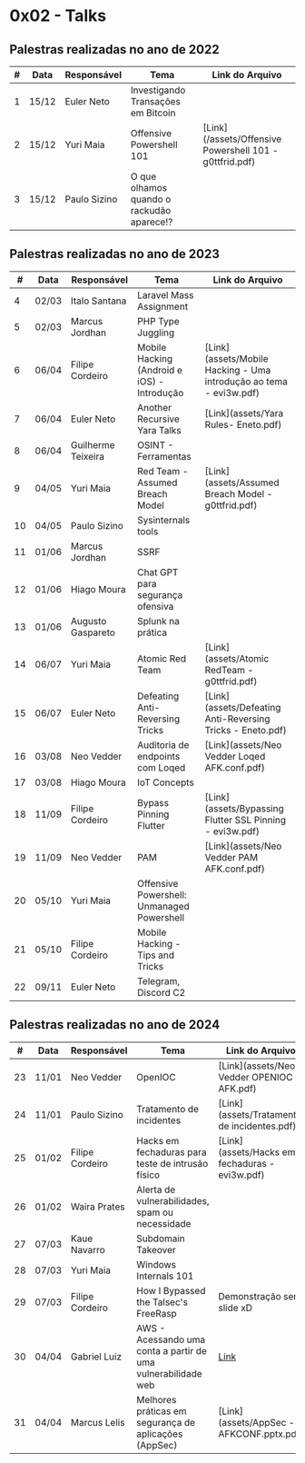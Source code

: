 # 0x02 - Talks


## Palestras realizadas no ano de 2022

| #   | Data  | Responsável          | Tema                                               | Link do Arquivo                                     |
|-----|-------|----------------------|----------------------------------------------------|-----------------------------------------------------|
| 1   | 15/12 | Euler Neto           | Investigando Transações em Bitcoin                 |                                                     |
| 2   | 15/12 | Yuri Maia            | Offensive Powershell 101                           | [Link](/assets/Offensive Powershell 101 - g0ttfrid.pdf)                           |
| 3   | 15/12 | Paulo Sizino         | O que olhamos quando o rackudão aparece!?          |                            |


## Palestras realizadas no ano de 2023

| #   | Data  | Responsável          | Tema                                               | Link do Arquivo                                     |
|-----|-------|----------------------|----------------------------------------------------|-----------------------------------------------------|
| 4   | 02/03 | Italo Santana        | Laravel Mass Assignment                            |                            |
| 5   | 02/03 | Marcus Jordhan       | PHP Type Juggling                                  |                            |
| 6   | 06/04 | Filipe Cordeiro      | Mobile Hacking (Android e iOS) - Introdução        | [Link](assets/Mobile Hacking - Uma introdução ao tema - evi3w.pdf)                           |
| 7   | 06/04 | Euler Neto           | Another Recursive Yara Talks                       | [Link](assets/Yara Rules- Eneto.pdf)                           |
| 8   | 06/04 | Guilherme Teixeira   | OSINT - Ferramentas                                |                            |
| 9   | 04/05 | Yuri Maia            | Red Team - Assumed Breach Model                    | [Link](assets/Assumed Breach Model - g0ttfrid.pdf)                           |
| 10   | 04/05 | Paulo Sizino         | Sysinternals tools                                 |                            |
| 11  | 01/06 | Marcus Jordhan       | SSRF                                               |                            |
| 12  | 01/06 | Hiago Moura          | Chat GPT para segurança ofensiva                   |                            |
| 13   | 01/06 | Augusto Gaspareto    | Splunk na prática                                  |                            |
| 14   | 06/07 | Yuri Maia            | Atomic Red Team                                    | [Link](assets/Atomic RedTeam - g0ttfrid.pdf)                           |
| 15   | 06/07 | Euler Neto           | Defeating Anti-Reversing Tricks                    | [Link](assets/Defeating Anti-Reversing Tricks - Eneto.pdf)                           |
| 16   | 03/08 | Neo Vedder           | Auditoria de endpoints com Loqed                   | [Link](assets/Neo Vedder Loqed AFK.conf.pdf)                           |
| 17   | 03/08 | Hiago Moura          | IoT Concepts                                       |                            |
| 18   | 11/09 | Filipe Cordeiro      | Bypass Pinning Flutter                             | [Link](assets/Bypassing Flutter SSL Pinning - evi3w.pdf)                           |
| 19   | 11/09 | Neo Vedder           | PAM                                                | [Link](assets/Neo Vedder PAM AFK.conf.pdf)                            |
| 20   | 05/10 | Yuri Maia            | Offensive Powershell: Unmanaged Powershell         |                           |
| 21   | 05/10 | Filipe Cordeiro      | Mobile Hacking - Tips and Tricks                   |                            |
| 22  | 09/11 | Euler Neto           | Telegram, Discord C2                               |                            |


## Palestras realizadas no ano de 2024

| #   | Data  | Responsável         | Tema                                                | Link do Arquivo                                     |
|-----|-------|---------------------|-----------------------------------------------------|-----------------------------------------------------|
| 23   | 11/01 | Neo Vedder          | OpenIOC                                             | [Link](assets/Neo Vedder OPENIOC AFK.pdf)           |
| 24   | 11/01 | Paulo Sizino        | Tratamento de incidentes                            | [Link](assets/Tratamento de incidentes.pdf)           |
| 25   | 01/02 | Filipe Cordeiro     | Hacks em fechaduras para teste de intrusão físico   | [Link](assets/Hacks em fechaduras - evi3w.pdf)      |
| 26   | 01/02 | Waira Prates        | Alerta de vulnerabilidades, spam ou necessidade     |                            |
| 27   | 07/03 | Kaue Navarro        | Subdomain Takeover     |                            |
| 28  | 07/03 | Yuri Maia        | Windows Internals 101     |                            |
| 29   | 07/03 | Filipe Cordeiro        | How I Bypassed the Talsec's FreeRasp     | Demonstração sem slide xD                            |
| 30   | 04/04 | Gabriel Luiz        | AWS - Acessando uma conta a partir de uma vulnerabilidade web     | [Link](assets/AWS-afk.conf.pdf) |
| 31   | 04/04 | Marcus Lelis        | Melhores práticas em segurança de aplicações (AppSec)     | [Link](assets/AppSec - AFKCONF.pptx.pdf)     |
